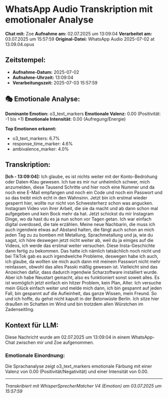 # WhatsApp Audio Transkription mit emotionaler Analyse

**Chat mit:** Zoe
**Aufnahme am:** 02.07.2025 um 13:09:04
**Verarbeitet am:** 03.07.2025 um 15:57:59
**Original-Datei:** WhatsApp Audio 2025-07-02 at 13.09.04.opus

## Zeitstempel:
- **Aufnahme-Datum:** 2025-07-02
- **Aufnahme-Uhrzeit:** 13:09:04
- **Verarbeitungszeit:** 2025-07-03 15:57:59

## 🎭 Emotionale Analyse:

**Dominante Emotion:** o3_text_markers
**Emotionale Valenz:** 0.00 (Positivität: -1 bis +1)
**Emotionale Intensität:** 0.00 (Aufregung/Energie)

**Top Emotionen erkannt:**
- o3_text_markers: 6.7%
- response_time_marker: 4.6%
- ambivalence_marker: 4.0%

## Transkription:

**[Ich - 13:09:04]:** Ich glaube, es ist nichts weiter mit der Konto-Bedrohung oder Daten-Klau gewesen.
Ich tue es mir nur unheimlich schwer, mich anzumelden, diese Tausend Schritte und hier noch
eine Nummer und da noch eine E-Mail empfangen und noch ein Code und noch ein Passwort und so das
treibt mich echt in den Wahnsinn. Jetzt bin ich erstmal wieder gesperrt hier, wollte
nur nicht von Schwesterherz schon was angucken. Instagram Video von ihrer Arbeit, die sie da
macht und ab dann schon mal aufgegeben und kein Bock mehr da hat. Jetzt schickst du mir Instagram
Dinge, wo da hast du es ja nun schon vor Tagen getan. Ich war einfach digital overdosed, die
tale erzählen. Meine neue Nachbarin, die muss ich auch irgendwie etwas auf Abstand halten,
die fängt auch schon an mich jeden Tag zu zu bomben mit Metallung, Sprachmetallung und ja, wie
du sagst, ich höre deswegen jetzt nicht weiter ab, weil du ja einiges auf die Videos, ich werde
das erstmal weiter versuchen. Diese Insta-Geschichte dann fertig zu bekommen. Das hatte ich nämlich
tatsächlich noch nicht und bei TikTok gab es auch irgendwelche Probleme, deswegen habe ich
auch, ich glaube, da wollten sie mich auch dann mit meinem Passwort nicht mehr reinlassen, obwohl das
alles Passki mäßig gewesen ist. Vielleicht sind das Anzeichen dafür, dass dadurch irgendwie
Scharzoftware installiert wurde. Aber ich habe Neustart gemacht, also es funktioniert sonst
soweit alles. Es ist womöglich jetzt einfach ein hitzer Problem, kein Plan, Alter. Ich versuche
mein Glück einfach weiter und melde mich dann, ich bin gespannt auf jeden Fall, bin gespannt auf die
Aufieinheit, das ganze Wissen, mein Freund. So und ich hoffe, du gehst nicht kaputt in der
Betonwüste Berlin. Ich sitze hier draußen im Schatten im Wind und bin trotzdem allen Würstchen
im Zadenseitling.

## Kontext für LLM:
Diese Nachricht wurde am 02.07.2025 um 13:09:04 in einem WhatsApp-Chat zwischen mir und Zoe aufgenommen.

### Emotionale Einordnung:
Die Sprachanalyse zeigt o3_text_markers emotionale Färbung mit einer Valenz von 0.00 (Positivität/Negativität) und einer Intensität von 0.00.

---
*Transkribiert mit WhisperSprecherMatcher V4 (Emotion) am 03.07.2025 um 15:57:59*
